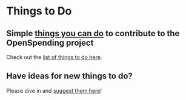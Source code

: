 # Things to Do

## Simple [things you can do][issues] to contribute to the OpenSpending project

Check out the [list of things to do here][issues].

[issues]: https://github.com/openspending/thingstodo/issues

## Have ideas for new things to do?

Please dive in and [suggest them here](https://github.com/openspending/thingstodo/issues/new)!
